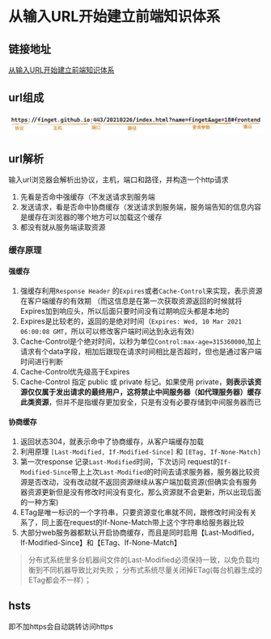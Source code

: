 # 从输入URL开始建立前端知识体系

## 链接地址

[从输入URL开始建立前端知识体系](https://juejin.cn/post/6935232082482298911)

## url组成

![avatar](url.jpg)

## url解析

输入url浏览器会解析出协议，主机，端口和路径，并构造一个http请求

1. 先看是否命中强缓存（不发送请求到服务端
2. 发送请求，看是否命中协商缓存（发送请求到服务端，服务端告知的信息内容是缓存在浏览器的哪个地方可以加载这个缓存
3. 都没有就从服务端读取资源

### 缓存原理

#### 强缓存

1. 强缓存利用`Response Header` 的`Expires`或者`Cache-Control`来实现，表示资源在客户端缓存的有效期 （而这信息是在第一次获取资源返回的时候就将Expires加到响应头，所以后面只要时间没有过期响应头都是本地的
2. Expires是比较老的，返回的是绝对时间（`Expires: Wed, 10 Mar 2021 06:00:08 GMT`，所以可以修改客户端时间达到永远有效）
3. Cache-Control是个绝对时间，以秒为单位`Control:max-age=315360000`,加上请求有个data字段，相加后跟现在请求时间相比是否超时，但也是通过客户端时间进行判断
4. Cache-Control优先级高于Expires
5. Cache-Control 指定 public 或 private 标记。如果使用 private，**则表示该资源仅仅属于发出请求的最终用户，这将禁止中间服务器（如代理服务器）缓存此类资源**，但并不是指缓存更加安全，只是有没有必要存储到中间服务器而已

#### 协商缓存

1. 返回状态304，就表示命中了协商缓存，从客户端缓存加载
2. 利用原理 `[Last-Modified, If-Modified-Since]` 和 `[ETag, If-None-Match]`
3. 第一次response 记录`Last-Modified`时间，下次访问 request的`If-Modified-Since`带上上次`Last-Modified`的时间去请求服务器，服务器比较资源是否改动，没有改动就不返回资源继续从客户端加载资源(但确实会有服务器资源更新但是没有修改时间没有变化，那么资源就不会更新，所以出现后面的一种方案)
4. ETag是唯一标识的一个字符串，只要资源变化串就不同，跟修改时间没有关系了，同上面在request的If-None-Match带上这个字符串给服务器比较
5. 大部分web服务器都默认开启协商缓存，而且是同时启用【Last-Modified，If-Modified-Since】和【ETag、If-None-Match】

>分布式系统里多台机器间文件的Last-Modified必须保持一致，以免负载均衡到不同机器导致比对失败；
分布式系统尽量关闭掉ETag(每台机器生成的ETag都会不一样）；

## hsts

即不加https会自动跳转访问https
